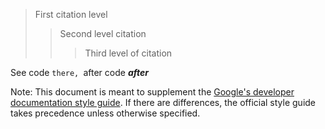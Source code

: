 > First citation level
>
> > Second level citation
> >
> > > Third level of citation


See code <code>there, </code>after code <b><em>after </em></b>

Note: This document is meant to supplement the [Google's developer
documentation style guide](/style/). If there are differences, the
official style guide takes precedence unless otherwise specified.
